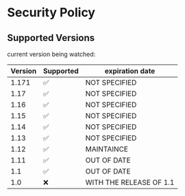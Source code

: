 # Security Policy

## Supported Versions

current version being watched:

| Version | Supported          | expiration date  |
| ------- | ------------------ | ---------------- |
| 1.171   | :white_check_mark: | NOT SPECIFIED    |  
| 1.17    | :white_check_mark: | NOT SPECIFIED    |  
| 1.16    | :white_check_mark: | NOT SPECIFIED    |  
| 1.15    | :white_check_mark: | NOT SPECIFIED    |   
| 1.14    | :white_check_mark: | NOT SPECIFIED    |                   
| 1.13    | :white_check_mark: | NOT SPECIFIED    |  
| 1.12    | :white_check_mark: | MAINTAINCE       |  
| 1.11    | :white_check_mark: | OUT OF DATE      |
| 1.1     | :white_check_mark: | OUT OF DATE      |
| 1.0     | :x:                | WITH THE RELEASE OF 1.1|
